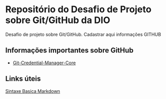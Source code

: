 # Repositório do Desafio de Projeto sobre Git/GitHub da DIO

Desafio de projeto sobre Git/GitHub. Cadastrar aqui informações GITHUB

## Informações importantes sobre GitHub

- [Git-Credential-Manager-Core](https://github.com/microsoft/Git-Credential-Manager-Core/blob/main/README.md) 


## Links úteis

[Sintaxe Basica Markdown](https://www.markdownguide.org/getting-started/)
